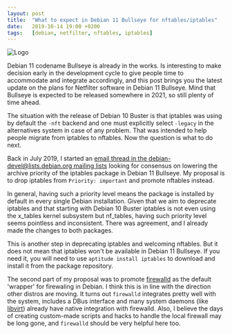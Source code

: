 ```yaml
---
layout: post
title:  "What to expect in Debian 11 Bullseye for nftables/iptables"
date:   2019-10-14 19:00 +0200
tags:	[debian, netfilter, nftables, iptables]
---
```


![Logo][netfilter]

Debian 11 codename Bullseye is already in the works. Is interesting to make
decision early in the development cycle to give people time to accommodate and
integrate accordingly, and this post brings you the latest update on the plans
for Netfilter software in Debian 11 Bullseye. Mind that Bullseye is expected
to be released somewhere in 2021, so still plenty of time ahead.

<!--more-->

The situation with the release of Debian 10 Buster is that iptables was using
by default the `-nft` backend and one must explicitly select `-legacy` in the
alternatives system in case of any problem. That was intended to help people
migrate from iptables to nftables. Now the question is what to do next.

Back in July 2019, I started an [email thread in the
debian-devel@lists.debian.org mailing lists][devel] looking for consensus on
lowering the archive priority of the iptables package in Debian 11 Bullseye.
My proposal is to drop iptables from `Priority: important` and promote nftables
instead.

In general, having such a priority level means the package is installed by
default in every single Debian installation. Given that we aim to deprecate
iptables and that starting with Debian 10 Buster iptables is not even using the
x_tables kernel subsystem but nf_tables, having such priority level seems
pointless and inconsistent. There was agreement, and I already made the changes
to both packages.

This is another step in deprecating iptables and welcoming nftables. But it
does not mean that iptables won't be available in Debian 11 Bullseye. If you
need it, you will need to use `aptitude install iptables` to download and
install it from the package repository.

The second part of my proposal was to promote [firewalld][firewalld] as the
default 'wrapper' for firewaling in Debian. I think this is in line with the
direction other distros are moving. It turns out `firewalld` integrates pretty
well with the system, includes a DBus interface and many system daemons (like
[libvirt][libvirt]) already have native integration with firewalld.
Also, I believe the days of creating custom-made scripts and hacks to handle
the local firewall may be long gone, and `firewalld` should be very helpful
here too.

[devel]:	https://lists.debian.org/debian-devel/2019/07/msg00332.html
[firewalld]:	https://firewalld.org/
[libvirt]:	https://www.libvirt.org/news.html#v5.1.0
[netfilter]:	{{site.url}}/assets/debian-netfilter.png
